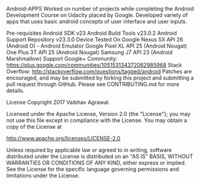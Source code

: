 Android-APPS
Worked on number of projects while completing the Android Development Course on Udacity placed by Google. Developed variety of apps that uses basic android concepts of user interface and user inputs.

Pre-requisites
Android SDK v23
Android Build Tools v23.0.2
Android Support Repository v23.3.0
Device Tested On
Google Nexus 5X API 26 (Android O) - Android Emulator
Google Pixel XL API 25 (Android Nougat)
One Plus 3T API 25 (Android Nougat)
Samsung J7 API 23 (Android Marshmallow)
Support
Google+ Community: https://plus.google.com/communities/105153134372062985968
Stack Overflow: http://stackoverflow.com/questions/tagged/android
Patches are encouraged, and may be submitted by forking this project and submitting a pull request through GitHub. Please see CONTRIBUTING.md for more details.

License
Copyright 2017 Vaibhav Agrawal.

Licensed under the Apache License, Version 2.0 (the "License"); you may not use this file except in compliance with the License. You may obtain a copy of the License at

http://www.apache.org/licenses/LICENSE-2.0

Unless required by applicable law or agreed to in writing, software distributed under the License is distributed on an "AS IS" BASIS, WITHOUT WARRANTIES OR CONDITIONS OF ANY KIND, either express or implied. See the License for the specific language governing permissions and limitations under the License.
